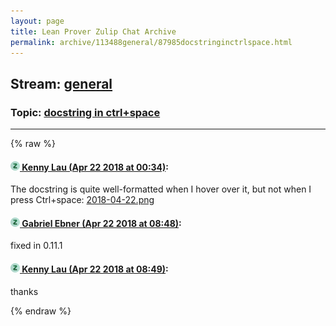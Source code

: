 ```yaml
---
layout: page
title: Lean Prover Zulip Chat Archive 
permalink: archive/113488general/87985docstringinctrlspace.html
---
```


## Stream: [general](index.html)
### Topic: [docstring in ctrl+space](87985docstringinctrlspace.html)

---


{% raw %}
#### [![Click to go to Zulip](../../assets/img/zulip2.png) Kenny Lau (Apr 22 2018 at 00:34)](https://leanprover.zulipchat.com/#narrow/stream/113488-general/topic/docstring%20in%20ctrl%2Bspace/near/125507808):
The docstring is quite well-formatted when I hover over it, but not when I press Ctrl+space:
[2018-04-22.png](/user_uploads/3121/qQwR8mBGyQMaAhKIgyv5HDGI/2018-04-22.png)

#### [![Click to go to Zulip](../../assets/img/zulip2.png) Gabriel Ebner (Apr 22 2018 at 08:48)](https://leanprover.zulipchat.com/#narrow/stream/113488-general/topic/docstring%20in%20ctrl%2Bspace/near/125520050):
fixed in 0.11.1

#### [![Click to go to Zulip](../../assets/img/zulip2.png) Kenny Lau (Apr 22 2018 at 08:49)](https://leanprover.zulipchat.com/#narrow/stream/113488-general/topic/docstring%20in%20ctrl%2Bspace/near/125520053):
thanks


{% endraw %}
